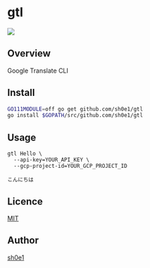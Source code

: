 # gtl

![](https://github.com/sh0e1/gtl/workflows/.github/workflows/workflow.yaml/badge.svg)

## Overview

Google Translate CLI

## Install

```bash
GO111MODULE=off go get github.com/sh0e1/gtl
go install $GOPATH/src/github.com/sh0e1/gtl
```

## Usage

```
gtl Hello \
  --api-key=YOUR_API_KEY \
  --gcp-project-id=YOUR_GCP_PROJECT_ID

こんにちは
```

## Licence

[MIT](https://github.com/sh0e1/gtl/blob/master/LICENSE)

## Author

[sh0e1](https://github.com/sh0e1)
